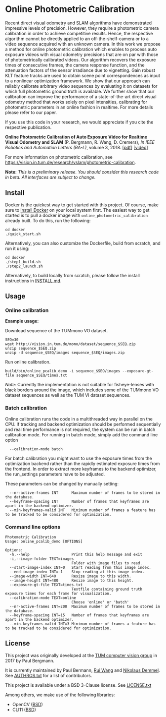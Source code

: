 # Online Photometric Calibration

Recent direct visual odometry and SLAM algorithms have demonstrated
impressive levels of precision. However, they require a photometric
camera calibration in order to achieve competitive results. Hence, the
respective algorithm cannot be directly applied to an
off-the-shelf-camera or to a video sequence acquired with an unknown
camera. In this work we propose a method for online photometric
calibration which enables to process auto exposure videos with visual
odometry precisions that are on par with those of photometrically
calibrated videos. Our algorithm recovers the exposure times of
consecutive frames, the camera response function, and the attenuation
factors of the sensor irradiance due to vignetting. Gain robust KLT
feature tracks are used to obtain scene point correspondences as input
to a nonlinear optimization framework. We show that our approach can
reliably calibrate arbitrary video sequences by evaluating it on
datasets for which full photometric ground truth is available. We
further show that our calibration can improve the performance of a
state-of-the-art direct visual odometry method that works solely on
pixel intensities, calibrating for photometric parameters in an online
fashion in realtime. For more details please refer to our paper.

If you use this code in your research, we would appreciate if you cite
the respective publication.

**Online Photometric Calibration of Auto Exposure Video for Realtime Visual Odometry and SLAM**
(P. Bergmann, R. Wang, D. Cremers),
*In IEEE Robotics and Automation Letters (RA-L)*, volume 3, 2018.
[[pdf](https://vision.in.tum.de/_media/spezial/bib/bergmann17calibration.pdf)]
[[video](https://youtu.be/nQHMG0c6Iew)]

For more information on photometric calibration, see
https://vision.in.tum.de/research/vslam/photometric-calibration.

**Note:** *This is a preliminary release. You should consider this
research code in beta. All interfaces are subject to change.*

## Install

Docker is the quickest way to get started with this project. Of course, make sure to [install Docker](https://docs.docker.com/get-docker/) on your local system first. The easiest way to get started is to pull a docker image with `online_photometric_calibration` already built. To do this, run the following:

```
cd docker
./quick_start.sh
```

Alternatively, you can also customize the Dockerfile, build from scratch, and run it using:

```
cd docker
./step1_build.sh
./step2_launch.sh
```

Alternatively, to build locally from scratch, please follow the install instructions in [INSTALL.md](INSTALL.md).

## Usage

### Online calibration

**Example usage:**

Download sequence of the TUMmono VO dataset.

```
SEQ=30
wget http://vision.in.tum.de/mono/dataset/sequence_$SEQ.zip
unzip sequence_$SEQ.zip
unzip -d sequence_$SEQ/images sequence_$SEQ/images.zip
```

Run online calibration.

```
build/bin/online_pcalib_demo -i sequence_$SEQ/images --exposure-gt-file sequence_$SEQ/times.txt
```

*Note:* Currently the implementation is not suitable for
 fisheye-lenses with black borders around the image, which includes
 some of the TUMmono VO dataset sequences as well as the TUM VI
 dataset sequences.

### Batch calibration

Online calibration runs the code in a multithreaded way in parallel on the CPU.
If tracking and backend optimization should be performed sequentially and real time 
performance is not required, the system can be run in batch calibration mode.
For running in batch mode, simply add the command line option

```
  --calibration-mode batch
```

For batch calibration you might want to use the exposure times from the optimization
backend rather than the rapidly estimated exposure times from the frontend. In order 
to extract more keyframes to the backend optimizer, the run_settings parameters have to
be adjusted.

These parameters can be changed by manually setting:

```
  --nr-active-frames INT      Maximum number of frames to be stored in the database.
  --keyframe-spacing INT      Number of frames that keyframes are apart in the backend optimizer.
  --min-keyframes-valid INT   Minimum number of frames a feature has to be tracked to be considered for optimization.
```

### Command line options

```
Photometric Calibration
Usage: online_pcalib_demo [OPTIONS]

Options:
  -h,--help                   Print this help message and exit
  -i,--image-folder TEXT=images
                              Folder with image files to read.
  --start-image-index INT=0   Start reading from this image index.
  --end-image-index INT=-1    Stop reading at this image index.
  --image-width INT=640       Resize image to this width.
  --image-height INT=480      Resize image to this height.
  --exposure-gt-file TEXT=times.txt
                              Textfile containing ground truth exposure times for each frame for visualization.
  --calibration-mode TEXT=online
                              Choose 'online' or 'batch'
  --nr-active-frames INT=200  Maximum number of frames to be stored in the database.
  --keyframe-spacing INT=15   Number of frames that keyframes are apart in the backend optimizer.
  --min-keyframes-valid INT=3 Minimum number of frames a feature has to be tracked to be considered for optimization.
```


## License

This project was originally developed at the [TUM computer vision
group](https://vision.in.tum.de) in 2017 by Paul Bergmann.

It is currently maintained by Paul Bermann,
[Rui Wang](https://vision.in.tum.de/members/wangr) and
[Nikolaus Demmel](https://vision.in.tum.de/members/demmeln). See
[AUTHROS.txt](AUTHORS.txt) for a list of contributors.

This project is available under a BSD 3-Clause license.
See [LICENSE.txt](LICENSE.txt)

Among others, we make use of the following libraries:

 * OpenCV ([BSD](https://opencv.org/license.html))
 * CLI11 ([BSD](https://github.com/CLIUtils/CLI11/blob/master/LICENSE))



